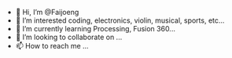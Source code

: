- 👋 Hi, I’m @Faijoeng
- 👀 I’m interested coding, electronics, violin, musical, sports, etc...
- 🌱 I’m currently learning Processing, Fusion 360...
- 💞️ I’m looking to collaborate on ...
- 📫 How to reach me ...

<!---
Faijoeng/Faijoeng is a ✨ special ✨ repository because its `README.md` (this file) appears on your GitHub profile.
You can click the Preview link to take a look at your changes.
--->
